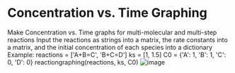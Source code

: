 # Concentration vs. Time Graphing
Make Concentration vs. Time graphs for multi-molecular and multi-step reactions
Input the reactions as strings into a matrix, the rate constants into a matrix, and the initial concentration of each species into a dictionary
Example: 
reactions = ['A+B=C', 'B+C=D']
ks = [1, 1.5]
C0 = {'A': 1, 'B': 1, 'C': 0, 'D': 0}
reactiongraphing(reactions, ks, C0)
![image](https://github.com/user-attachments/assets/bf032849-4440-4d52-9493-c687dd545506)
